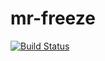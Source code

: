 # mr-freeze

[![Build Status](https://travis-ci.org/joskraps/mr-freeze.svg?branch=master)](https://travis-ci.org/joskraps/mr-freeze)
